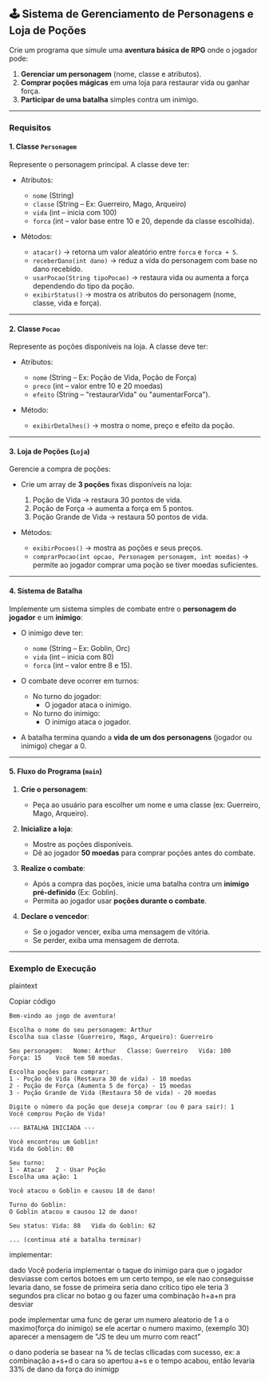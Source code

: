 ## 🕹️ **Sistema de Gerenciamento de Personagens e Loja de Poções**

Crie um programa que simule uma **aventura básica de RPG** onde o jogador pode:

1. **Gerenciar um personagem** (nome, classe e atributos).
2. **Comprar poções mágicas** em uma loja para restaurar vida ou ganhar força.
3. **Participar de uma batalha** simples contra um inimigo.

---

### **Requisitos**

#### **1. Classe `Personagem`**

Represente o personagem principal. A classe deve ter:

- Atributos:
    
    - `nome` (String)
    - `classe` (String – Ex: Guerreiro, Mago, Arqueiro)
    - `vida` (int – inicia com 100)
    - `forca` (int – valor base entre 10 e 20, depende da classe escolhida).
- Métodos:
    
    - `atacar()` → retorna um valor aleatório entre `forca` e `forca + 5`.
    - `receberDano(int dano)` → reduz a vida do personagem com base no dano recebido.
    - `usarPocao(String tipoPocao)` → restaura vida ou aumenta a força dependendo do tipo da poção.
    - `exibirStatus()` → mostra os atributos do personagem (nome, classe, vida e força).

---

#### **2. Classe `Pocao`**

Represente as poções disponíveis na loja. A classe deve ter:

- Atributos:
    
    - `nome` (String – Ex: Poção de Vida, Poção de Força)
    - `preco` (int – valor entre 10 e 20 moedas)
    - `efeito` (String – "restaurarVida" ou "aumentarForca").
- Método:
    
    - `exibirDetalhes()` → mostra o nome, preço e efeito da poção.

---

#### **3. Loja de Poções (`Loja`)**

Gerencie a compra de poções:

- Crie um array de **3 poções** fixas disponíveis na loja:
    
    1. Poção de Vida → restaura 30 pontos de vida.
    2. Poção de Força → aumenta a força em 5 pontos.
    3. Poção Grande de Vida → restaura 50 pontos de vida.
- Métodos:
    
    - `exibirPocoes()` → mostra as poções e seus preços.
    - `comprarPocao(int opcao, Personagem personagem, int moedas)` → permite ao jogador comprar uma poção se tiver moedas suficientes.

---

#### **4. Sistema de Batalha**

Implemente um sistema simples de combate entre o **personagem do jogador** e um **inimigo**:

- O inimigo deve ter:
    
    - `nome` (String – Ex: Goblin, Orc)
    - `vida` (int – inicia com 80)
    - `forca` (int – valor entre 8 e 15).
- O combate deve ocorrer em turnos:
    
    - No turno do jogador:
        - O jogador ataca o inimigo.
    - No turno do inimigo:
        - O inimigo ataca o jogador.
- A batalha termina quando a **vida de um dos personagens** (jogador ou inimigo) chegar a 0.
    

---

#### **5. Fluxo do Programa (`main`)**

1. **Crie o personagem**:
    
    - Peça ao usuário para escolher um nome e uma classe (ex: Guerreiro, Mago, Arqueiro).
2. **Inicialize a loja**:
    
    - Mostre as poções disponíveis.
    - Dê ao jogador **50 moedas** para comprar poções antes do combate.
3. **Realize o combate**:
    
    - Após a compra das poções, inicie uma batalha contra um **inimigo pré-definido** (Ex: Goblin).
    - Permita ao jogador usar **poções durante o combate**.
4. **Declare o vencedor**:
    
    - Se o jogador vencer, exiba uma mensagem de vitória.
    - Se perder, exiba uma mensagem de derrota.

---

### **Exemplo de Execução**

plaintext

Copiar código

```
Bem-vindo ao jogo de aventura!   

Escolha o nome do seu personagem: Arthur  
Escolha sua classe (Guerreiro, Mago, Arqueiro): Guerreiro    

Seu personagem:   Nome: Arthur   Classe: Guerreiro   Vida: 100   Força: 15    Você tem 50 moedas. 

Escolha poções para comprar:   
1 - Poção de Vida (Restaura 30 de vida) - 10 moedas   
2 - Poção de Força (Aumenta 5 de força) - 15 moedas   
3 - Poção Grande de Vida (Restaura 50 de vida) - 20 moedas    

Digite o número da poção que deseja comprar (ou 0 para sair): 1   
Você comprou Poção de Vida!   

--- BATALHA INICIADA ---   

Você encontrou um Goblin!   
Vida do Goblin: 80    

Seu turno:   
1 - Atacar   2 - Usar Poção    
Escolha uma ação: 1   

Você atacou o Goblin e causou 18 de dano!    

Turno do Goblin:   
O Goblin atacou e causou 12 de dano!    

Seu status: Vida: 88   Vida do Goblin: 62    

... (continua até a batalha terminar)
```

implementar: 

dado
Você poderia implementar o taque do inimigo para que o jogador desviasse com certos botoes em um certo tempo, se ele nao conseguisse levaria dano, se fosse de primeira seria dano critico
​​tipo ele teria 3 segundos pra clicar no botao g ou fazer uma combinação h+a+n pra desviar

pode implementar uma func de gerar um numero aleatorio de 1 a o maximo(força do inimigo) se ele acertar o numero maximo, (exemplo 30) aparecer a mensagem de "JS te deu um murro com react"


o dano poderia se basear na % de teclas cllicadas com sucesso, ex: a combinação a+s+d o cara so apertou a+s e o tempo acabou, então levaria 33% de dano da força do inimigp




